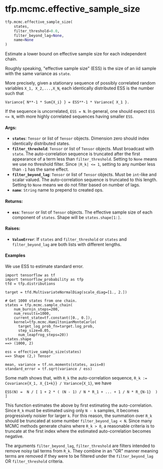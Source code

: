 <div itemscope itemtype="http://developers.google.com/ReferenceObject">
<meta itemprop="name" content="tfp.mcmc.effective_sample_size" />
<meta itemprop="path" content="Stable" />
</div>

# tfp.mcmc.effective_sample_size

``` python
tfp.mcmc.effective_sample_size(
    states,
    filter_threshold=0.0,
    filter_beyond_lag=None,
    name=None
)
```

Estimate a lower bound on effective sample size for each independent chain.

Roughly speaking, "effective sample size" (ESS) is the size of an iid sample
with the same variance as `state`.

More precisely, given a stationary sequence of possibly correlated random
variables `X_1, X_2,...,X_N`, each identically distributed ESS is the number
such that

```Variance{ N**-1 * Sum{X_i} } = ESS**-1 * Variance{ X_1 }.```

If the sequence is uncorrelated, `ESS = N`.  In general, one should expect
`ESS <= N`, with more highly correlated sequences having smaller `ESS`.

#### Args:

* <b>`states`</b>:  `Tensor` or list of `Tensor` objects.  Dimension zero should index
    identically distributed states.
* <b>`filter_threshold`</b>:  `Tensor` or list of `Tensor` objects.
    Must broadcast with `state`.  The auto-correlation sequence is truncated
    after the first appearance of a term less than `filter_threshold`.
    Setting to `None` means we use no threshold filter.  Since `|R_k| <= 1`,
    setting to any number less than `-1` has the same effect.
* <b>`filter_beyond_lag`</b>:  `Tensor` or list of `Tensor` objects.  Must be
    `int`-like and scalar valued.  The auto-correlation sequence is truncated
    to this length.  Setting to `None` means we do not filter based on number
    of lags.
* <b>`name`</b>:  `String` name to prepend to created ops.


#### Returns:

* <b>`ess`</b>:  `Tensor` or list of `Tensor` objects.  The effective sample size of
    each component of `states`.  Shape will be `states.shape[1:]`.


#### Raises:

* <b>`ValueError`</b>:  If `states` and `filter_threshold` or `states` and
    `filter_beyond_lag` are both lists with different lengths.

#### Examples

We use ESS to estimate standard error.

```
import tensorflow as tf
import tensorflow_probability as tfp
tfd = tfp.distributions

target = tfd.MultivariateNormalDiag(scale_diag=[1., 2.])

# Get 1000 states from one chain.
states = tfp.mcmc.sample_chain(
    num_burnin_steps=200,
    num_results=1000,
    current_state=tf.constant([0., 0.]),
    kernel=tfp.mcmc.HamiltonianMonteCarlo(
      target_log_prob_fn=target.log_prob,
      step_size=0.05,
      num_leapfrog_steps=20))
states.shape
==> (1000, 2)

ess = effective_sample_size(states)
==> Shape (2,) Tensor

mean, variance = tf.nn.moments(states, axis=0)
standard_error = tf.sqrt(variance / ess)
```

Some math shows that, with `R_k` the auto-correlation sequence,
`R_k := Covariance{X_1, X_{1+k}} / Variance{X_1}`, we have

```ESS(N) =  N / [ 1 + 2 * ( (N - 1) / N * R_1 + ... + 1 / N * R_{N-1}  ) ]```

This function estimates the above by first estimating the auto-correlation.
Since `R_k` must be estimated using only `N - k` samples, it becomes
progressively noisier for larger `k`.  For this reason, the summation over
`R_k` should be truncated at some number `filter_beyond_lag < N`.  Since many
MCMC methods generate chains where `R_k > 0`, a reasonable criteria is to
truncate at the first index where the estimated auto-correlation becomes
negative.

The arguments `filter_beyond_lag`, `filter_threshold` are filters intended to
remove noisy tail terms from `R_k`.  They combine in an "OR" manner meaning
terms are removed if they were to be filtered under the `filter_beyond_lag` OR
`filter_threshold` criteria.